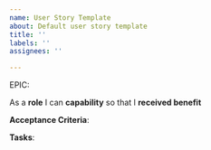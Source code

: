 ```yaml
---
name: User Story Template
about: Default user story template
title: ''
labels: ''
assignees: ''

---
```


EPIC: <epic>

As a **role** I can **capability** so that I **received benefit**

**Acceptance Criteria**:

**Tasks**:
